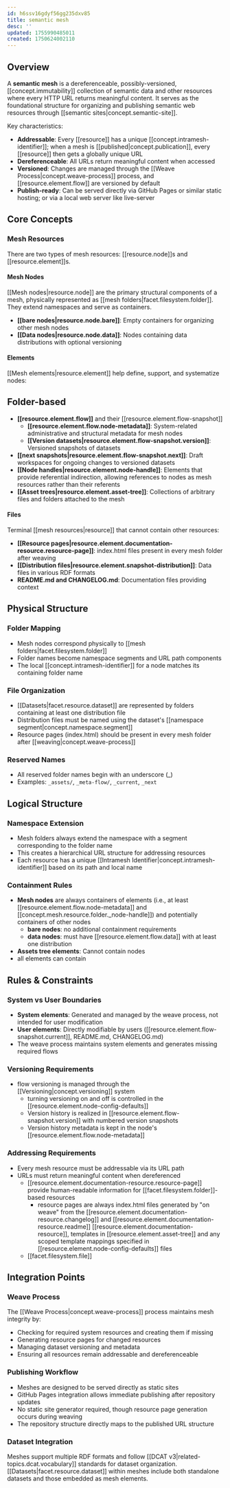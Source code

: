 ```yaml
---
id: h6ssv16gdyf56gg235dxv85
title: semantic mesh
desc: ''
updated: 1755990485011
created: 1750624002110
---
```


## Overview

A **semantic mesh** is a dereferenceable, possibly-versioned, [[concept.immutability]] collection of semantic data and other resources where every HTTP URL returns meaningful content. It serves as the foundational structure for organizing and publishing semantic web resources through [[semantic sites|concept.semantic-site]].

Key characteristics:
- **Addressable**: Every [[resource]] has a unique [[concept.intramesh-identifier]]; when a mesh is [[published|concept.publication]], every  [[resource]] then gets a globally unique URL
- **Dereferenceable**: All URLs return meaningful content when accessed
- **Versioned**: Changes are managed through the [[Weave Process|concept.weave-process]] process, and [[resource.element.flow]] are versioned by default
- **Publish-ready**: Can be served directly via GitHub Pages or similar static hosting; or via a local web server like live-server

## Core Concepts

### Mesh Resources

There are two types of mesh resources: [[resource.node]]s and [[resource.element]]s.

#### Mesh Nodes

[[Mesh nodes|resource.node]] are the primary structural components of a mesh, physically represented as [[mesh folders|facet.filesystem.folder]]. They extend namespaces and serve as containers.

- **[[bare nodes|resource.node.bare]]**: Empty containers for organizing other mesh nodes
- **[[Data nodes|resource.node.data]]**: Nodes containing data distributions with optional versioning


#### Elements

[[Mesh elements|resource.element]] help define, support, and systematize nodes:

## Folder-based

- **[[resource.element.flow]]** and their [[resource.element.flow-snapshot]]
  - **[[resource.element.flow.node-metadata]]**: System-related administrative and structural metadata for mesh nodes
  - **[[Version datasets|resource.element.flow-snapshot.version]]**: Versioned snapshots of datasets
- **[[next snapshots|resource.element.flow-snapshot.next]]**: Draft workspaces for ongoing changes to versioned datasets
- **[[Node handles|resource.element.node-handle]]**: Elements that provide referential indirection, allowing references to nodes as mesh resources rather than their referents
- **[[Asset trees|resource.element.asset-tree]]**: Collections of arbitrary files and folders attached to the mesh

#### Files

Terminal [[mesh resources|resource]] that cannot contain other resources:

- **[[Resource pages|resource.element.documentation-resource.resource-page]]**: index.html files present in every mesh folder after weaving
- **[[Distribution files|resource.element.snapshot-distribution]]**: Data files in various RDF formats
- **README.md and CHANGELOG.md**: Documentation files providing context


## Physical Structure

### Folder Mapping
- Mesh nodes correspond physically to [[mesh folders|facet.filesystem.folder]]
- Folder names become namespace segments and URL path components
- The local [[concept.intramesh-identifier]] for a node matches its containing folder name

### File Organization
- [[Datasets|facet.resource.dataset]] are represented by folders containing at least one distribution file
- Distribution files must be named using the dataset's [[namespace segment|concept.namespace.segment]]
- Resource pages (index.html) should be present in every mesh folder after [[weaving|concept.weave-process]]

### Reserved Names
- All reserved folder names begin with an underscore (_)
- Examples: `_assets/`, `_meta-flow/`, `_current`, `_next`

## Logical Structure

### Namespace Extension
- Mesh folders always extend the namespace with a segment corresponding to the folder name
- This creates a hierarchical URL structure for addressing resources
- Each resource has a unique [[Intramesh Identifier|concept.intramesh-identifier]] based on its path and local name

### Containment Rules
- **Mesh nodes** are always containers of elements (i.e., at least [[resource.element.flow.node-metadata]] and [[concept.mesh.resource.folder._node-handle]]) and potentially containers of other nodes 
  - **bare nodes**: no additional containment requirements
  - **data nodes**: must have [[resource.element.flow.data]] with at least one distribution
- **Assets tree elements**: Cannot contain nodes
- all elements can contain 

## Rules & Constraints

### System vs User Boundaries
- **System elements**: Generated and managed by the weave process, not intended for user modification
- **User elements**: Directly modifiable by users ([[resource.element.flow-snapshot.current]], README.md, CHANGELOG.md)
- The weave process maintains system elements and generates missing required flows

### Versioning Requirements
- flow versioning is managed through the [[Versioning|concept.versioning]] system
  - turning versioning on and off is controlled in the [[resource.element.node-config-defaults]]
  - Version history is realized in [[resource.element.flow-snapshot.version]] with numbered version snapshots
  - Version history metadata is kept in the node's [[resource.element.flow.node-metadata]]

### Addressing Requirements
- Every mesh resource must be addressable via its URL path
- URLs must return meaningful content when dereferenced
  - [[resource.element.documentation-resource.resource-page]] provide human-readable information for [[facet.filesystem.folder]]-based resources
    - resource pages are always index.html files generated by "on weave" from the [[resource.element.documentation-resource.changelog]] and [[resource.element.documentation-resource.readme]] [[resource.element.documentation-resource]], templates in [[resource.element.asset-tree]] and any scoped template mappings specified in [[resource.element.node-config-defaults]] files 
  - [[facet.filesystem.file]]

## Integration Points

### Weave Process
The [[Weave Process|concept.weave-process]] process maintains mesh integrity by:
- Checking for required system resources and creating them if missing
- Generating resource pages for changed resources
- Managing dataset versioning and metadata
- Ensuring all resources remain addressable and dereferenceable

### Publishing Workflow
- Meshes are designed to be served directly as static sites
- GitHub Pages integration allows immediate publishing after repository updates
- No static site generator required, though resource page generation occurs during weaving
- The repository structure directly maps to the published URL structure

### Dataset Integration
Meshes support multiple RDF formats and follow [[DCAT v3|related-topics.dcat.vocabulary]] standards for dataset organization. [[Datasets|facet.resource.dataset]] within meshes include both standalone datasets and those embedded as mesh elements.
